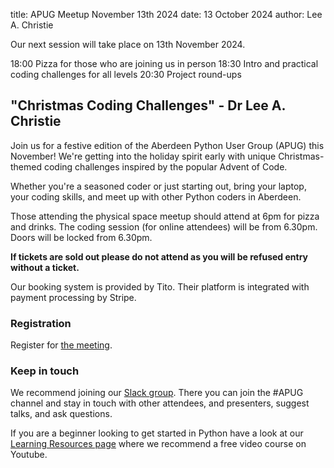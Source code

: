 title: APUG Meetup November 13th 2024 
date: 13 October 2024
author: Lee A. Christie

Our next session will take place on 13th November 2024.

18:00 Pizza for those who are joining us in person
18:30 Intro and practical coding challenges for all levels
20:30 Project round-ups

## "Christmas Coding Challenges" - Dr Lee A. Christie

Join us for a festive edition of the Aberdeen Python User Group (APUG) this November! We're getting into the holiday spirit early with unique Christmas-themed coding challenges inspired by the popular Advent of Code.

Whether you're a seasoned coder or just starting out, bring your laptop, your coding skills, and meet up with other Python coders in Aberdeen.

Those attending the physical space meetup should attend at 6pm for pizza and drinks. The coding session (for online attendees) will be from 6.30pm. Doors will be locked from 6.30pm.

**If tickets are sold out please do not attend as you will be refused entry without a ticket.**

Our booking system is provided by Tito. Their platform is integrated with payment processing by Stripe.

### Registration

Register for [the meeting](https://ti.to/code-the-city/apug-nov-2024).

### Keep in touch

We recommend joining our [Slack group](https://bit.ly/join-ctc-slack). There you can join the #APUG channel and stay in touch with other attendees, and presenters, suggest talks, and ask questions.  

If you are a beginner looking to get started in Python have a look at our [Learning Resources page](https://pythonaberdeen.github.io/pages/learning-resources.html) where we recommend a free video course on Youtube. 

